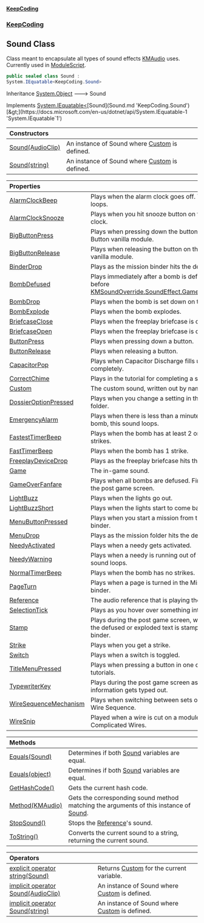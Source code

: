 #### [KeepCoding](index.md 'index')
### [KeepCoding](KeepCoding.md 'KeepCoding')
## Sound Class
Class meant to encapsulate all types of sound effects [KMAudio](https://docs.microsoft.com/en-us/dotnet/api/KMAudio 'KMAudio') uses. Currently used in [ModuleScript](ModuleScript.md 'KeepCoding.ModuleScript').  
```csharp
public sealed class Sound :
System.IEquatable<KeepCoding.Sound>
```

Inheritance [System.Object](https://docs.microsoft.com/en-us/dotnet/api/System.Object 'System.Object') &#129106; Sound  

Implements [System.IEquatable&lt;](https://docs.microsoft.com/en-us/dotnet/api/System.IEquatable-1 'System.IEquatable`1')[Sound](Sound.md 'KeepCoding.Sound')[&gt;](https://docs.microsoft.com/en-us/dotnet/api/System.IEquatable-1 'System.IEquatable`1')  

| Constructors | |
| :--- | :--- |
| [Sound(AudioClip)](Sound__ctor_hIDiGbTX3EJcCHwWr4+itA.md 'KeepCoding.Sound.Sound(AudioClip)') | An instance of Sound where [Custom](Sound_Custom.md 'KeepCoding.Sound.Custom') is defined.<br/> |
| [Sound(string)](Sound__ctor_SEB2CwcDvjVVhxlQhJ3X9Q.md 'KeepCoding.Sound.Sound(string)') | An instance of Sound where [Custom](Sound_Custom.md 'KeepCoding.Sound.Custom') is defined.<br/> |

| Properties | |
| :--- | :--- |
| [AlarmClockBeep](Sound_AlarmClockBeep.md 'KeepCoding.Sound.AlarmClockBeep') | Plays when the alarm clock goes off. This sound loops.<br/> |
| [AlarmClockSnooze](Sound_AlarmClockSnooze.md 'KeepCoding.Sound.AlarmClockSnooze') | Plays when you hit snooze button on the alarm clock.<br/> |
| [BigButtonPress](Sound_BigButtonPress.md 'KeepCoding.Sound.BigButtonPress') | Plays when pressing down the button on the Big Button vanilla module.<br/> |
| [BigButtonRelease](Sound_BigButtonRelease.md 'KeepCoding.Sound.BigButtonRelease') | Plays when releasing the button on the Big Button vanilla module.<br/> |
| [BinderDrop](Sound_BinderDrop.md 'KeepCoding.Sound.BinderDrop') | Plays as the mission binder hits the desk.<br/> |
| [BombDefused](Sound_BombDefused.md 'KeepCoding.Sound.BombDefused') | Plays immediately after a bomb is defused. Plays before [KMSoundOverride.SoundEffect.GameOverFanfare](https://docs.microsoft.com/en-us/dotnet/api/KMSoundOverride.SoundEffect.GameOverFanfare 'KMSoundOverride.SoundEffect.GameOverFanfare').<br/> |
| [BombDrop](Sound_BombDrop.md 'KeepCoding.Sound.BombDrop') | Plays when the bomb is set down on the desk.<br/> |
| [BombExplode](Sound_BombExplode.md 'KeepCoding.Sound.BombExplode') | Plays when the bomb explodes.<br/> |
| [BriefcaseClose](Sound_BriefcaseClose.md 'KeepCoding.Sound.BriefcaseClose') | Plays when the freeplay briefcase is closed.<br/> |
| [BriefcaseOpen](Sound_BriefcaseOpen.md 'KeepCoding.Sound.BriefcaseOpen') | Plays when the freeplay briefcase is opened.<br/> |
| [ButtonPress](Sound_ButtonPress.md 'KeepCoding.Sound.ButtonPress') | Plays when pressing down a button.<br/> |
| [ButtonRelease](Sound_ButtonRelease.md 'KeepCoding.Sound.ButtonRelease') | Plays when releasing a button.<br/> |
| [CapacitorPop](Sound_CapacitorPop.md 'KeepCoding.Sound.CapacitorPop') | Plays when Capacitor Discharge fills up completely.<br/> |
| [CorrectChime](Sound_CorrectChime.md 'KeepCoding.Sound.CorrectChime') | Plays in the tutorial for completing a step correctly.<br/> |
| [Custom](Sound_Custom.md 'KeepCoding.Sound.Custom') | The custom sound, written out by name.<br/> |
| [DossierOptionPressed](Sound_DossierOptionPressed.md 'KeepCoding.Sound.DossierOptionPressed') | Plays when you change a setting in the menu folder.<br/> |
| [EmergencyAlarm](Sound_EmergencyAlarm.md 'KeepCoding.Sound.EmergencyAlarm') | Plays when there is less than a minute left on the bomb, this sound loops.<br/> |
| [FastestTimerBeep](Sound_FastestTimerBeep.md 'KeepCoding.Sound.FastestTimerBeep') | Plays when the bomb has at least 2 or more strikes.<br/> |
| [FastTimerBeep](Sound_FastTimerBeep.md 'KeepCoding.Sound.FastTimerBeep') | Plays when the bomb has 1 strike.<br/> |
| [FreeplayDeviceDrop](Sound_FreeplayDeviceDrop.md 'KeepCoding.Sound.FreeplayDeviceDrop') | Plays as the freeplay briefcase hits the desk.<br/> |
| [Game](Sound_Game.md 'KeepCoding.Sound.Game') | The in-game sound.<br/> |
| [GameOverFanfare](Sound_GameOverFanfare.md 'KeepCoding.Sound.GameOverFanfare') | Plays when all bombs are defused. Finishes before the post game screen.<br/> |
| [LightBuzz](Sound_LightBuzz.md 'KeepCoding.Sound.LightBuzz') | Plays when the lights go out.<br/> |
| [LightBuzzShort](Sound_LightBuzzShort.md 'KeepCoding.Sound.LightBuzzShort') | Plays when the lights start to come back on.<br/> |
| [MenuButtonPressed](Sound_MenuButtonPressed.md 'KeepCoding.Sound.MenuButtonPressed') | Plays when you start a mission from the mission binder.<br/> |
| [MenuDrop](Sound_MenuDrop.md 'KeepCoding.Sound.MenuDrop') | Plays as the mission folder hits the desk.<br/> |
| [NeedyActivated](Sound_NeedyActivated.md 'KeepCoding.Sound.NeedyActivated') | Plays when a needy gets activated.<br/> |
| [NeedyWarning](Sound_NeedyWarning.md 'KeepCoding.Sound.NeedyWarning') | Plays when a needy is running out of time. This sound loops.<br/> |
| [NormalTimerBeep](Sound_NormalTimerBeep.md 'KeepCoding.Sound.NormalTimerBeep') | Plays when the bomb has no strikes.<br/> |
| [PageTurn](Sound_PageTurn.md 'KeepCoding.Sound.PageTurn') | Plays when a page is turned in the Missions binder.<br/> |
| [Reference](Sound_Reference.md 'KeepCoding.Sound.Reference') | The audio reference that is playing the sound.<br/> |
| [SelectionTick](Sound_SelectionTick.md 'KeepCoding.Sound.SelectionTick') | Plays as you hover over something interactable.<br/> |
| [Stamp](Sound_Stamp.md 'KeepCoding.Sound.Stamp') | Plays during the post game screen, when either the defused or exploded text is stamped onto the binder.<br/> |
| [Strike](Sound_Strike.md 'KeepCoding.Sound.Strike') | Plays when you get a strike.<br/> |
| [Switch](Sound_Switch.md 'KeepCoding.Sound.Switch') | Plays when a switch is toggled.<br/> |
| [TitleMenuPressed](Sound_TitleMenuPressed.md 'KeepCoding.Sound.TitleMenuPressed') | Plays when pressing a button in one of the tutorials.<br/> |
| [TypewriterKey](Sound_TypewriterKey.md 'KeepCoding.Sound.TypewriterKey') | Plays during the post game screen as the mission information gets typed out.<br/> |
| [WireSequenceMechanism](Sound_WireSequenceMechanism.md 'KeepCoding.Sound.WireSequenceMechanism') | Plays when switching between sets of wires in Wire Sequence.<br/> |
| [WireSnip](Sound_WireSnip.md 'KeepCoding.Sound.WireSnip') | Played when a wire is cut on a module like Complicated Wires.<br/> |

| Methods | |
| :--- | :--- |
| [Equals(Sound)](Sound_Equals_c6uGonaS3e4ASyDzvkttuw.md 'KeepCoding.Sound.Equals(KeepCoding.Sound)') | Determines if both [Sound](Sound.md 'KeepCoding.Sound') variables are equal.<br/> |
| [Equals(object)](Sound_Equals_FPfKaUiVpkRnA41gfKxjYQ.md 'KeepCoding.Sound.Equals(object)') | Determines if both [Sound](Sound.md 'KeepCoding.Sound') variables are equal.<br/> |
| [GetHashCode()](Sound_GetHashCode().md 'KeepCoding.Sound.GetHashCode()') | Gets the current hash code.<br/> |
| [Method(KMAudio)](Sound_Method_24QuhqsELxRIr9EQ4sXIPg.md 'KeepCoding.Sound.Method(KMAudio)') | Gets the corresponding sound method matching the arguments of this instance of [Sound](Sound.md 'KeepCoding.Sound').<br/> |
| [StopSound()](Sound_StopSound().md 'KeepCoding.Sound.StopSound()') | Stops the [Reference](Sound_Reference.md 'KeepCoding.Sound.Reference')'s sound.<br/> |
| [ToString()](Sound_ToString().md 'KeepCoding.Sound.ToString()') | Converts the current sound to a string, returning the current sound.<br/> |

| Operators | |
| :--- | :--- |
| [explicit operator string(Sound)](Sound_op_Explicit_iRGhnmJkgxDgJ9AH9Ez1Iw.md 'KeepCoding.Sound.op_Explicit string(KeepCoding.Sound)') | Returns [Custom](Sound_Custom.md 'KeepCoding.Sound.Custom') for the current variable.<br/> |
| [implicit operator Sound(AudioClip)](Sound_op_Implicit_1VVtMvd0MhUc57_Uh+cStw.md 'KeepCoding.Sound.op_Implicit KeepCoding.Sound(AudioClip)') | An instance of Sound where [Custom](Sound_Custom.md 'KeepCoding.Sound.Custom') is defined.<br/> |
| [implicit operator Sound(string)](Sound_op_Implicit_9LcqouHaO9eloVUnV6Vf5A.md 'KeepCoding.Sound.op_Implicit KeepCoding.Sound(string)') | An instance of Sound where [Custom](Sound_Custom.md 'KeepCoding.Sound.Custom') is defined.<br/> |
